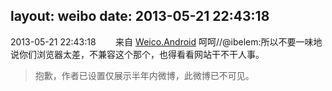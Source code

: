 layout: weibo
date: 2013-05-21 22:43:18
---
<meta name="referrer" content="no-referrer" />

2013-05-21 22:43:18  &nbsp;&nbsp;&nbsp;&nbsp;&nbsp;&nbsp; 来自 <a href="http://app.weibo.com/t/feed/l4RWD" rel="nofollow">Weico.Android</a>
呵呵//@ibelem:所以不要一味地说你们浏览器太差，不兼容这个那个，也得看看网站干不干人事。
>  抱歉，作者已设置仅展示半年内微博，此微博已不可见。 ​​​
